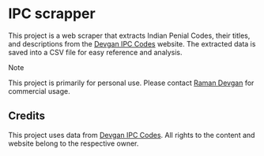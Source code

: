 # IPC scrapper

This project is a web scraper that extracts Indian Penial Codes, their titles, and descriptions from the [Devgan IPC Codes](https://devgan.in/all_sections_ipc.php) website. The extracted data is saved into a CSV file for easy reference and analysis.

> [!Note]
> This project is primarily for personal use. Please contact [Raman Devgan](https://devgan.in/contact.php) for commercial usage.

## Credits

This project uses data from [Devgan IPC Codes](https://devgan.in/all_sections_ipc.php). All rights to the content and website belong to the respective owner.
